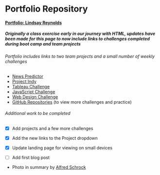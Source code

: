 # Portfolio Repository

#### [Portfolio: Lindsay Reynolds](https://ic17rey.github.io/)

##### Originally a class exercise early in our journey with HTML, updates have been made for this page to now include links to challenges completed during boot camp and team projects

###### Portfolio includes links to two team projects and a small number of weekly challenges
* [News Predictor](https://news-predictor.herokuapp.com/)
* [Project Indy](https://projectindy.herokuapp.com/)
* [Tableau Challenge](https://public.tableau.com/app/profile/lindsay.reynolds4617/viz/CitiBikeAnalysisforJerseyCity/CitiBikeRentalsAnalysis-JerseyCity)
* [JavaScript Challenge](https://ic17rey.github.io/plotly-challenge/)
* [Web Design Challenge](https://ic17rey.github.io/Web-Design-Challenge/)
* [GitHub Repositories](https://github.com/ic17rey) (to view more challenges and practice)

###### Additional work to be completed
- [x] Add projects and a few more challenges  
- [x] Add the new links to the Project dropdown  
- [x] Update landing page for viewing on small devices
- [ ] Add first blog post



* Photo in summary by [Alfred Schrock](https://unsplash.com/s/photos/alfred-schrock-flower)
